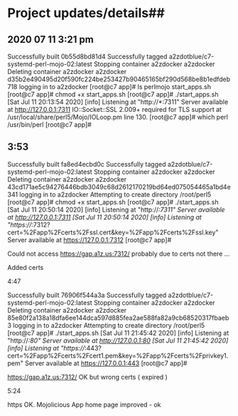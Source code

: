 # Project updates/details##

## 2020 07 11 3:21 pm 

Successfully built 0b55d8bd81d4
Successfully tagged a2zdotblue/c7-systemd-perl-mojo-02:latest
Stopping container a2zdocker
a2zdocker
Deleting container a2zdocker
a2zdocker
d35b2e490495d20f590fc224be253427b90465165bf290d568be8b1edfdeb718
logging in to a2zdocker
[root@c7 app]# ls
perlmojo  start_apps.sh
[root@c7 app]# chmod +x start_apps.sh
[root@c7 app]# ./start_apps.sh
[Sat Jul 11 20:13:54 2020] [info] Listening at "http://*:7311"
Server available at http://127.0.0.1:7311
IO::Socket::SSL 2.009+ required for TLS support at /usr/local/share/perl5/Mojo/IOLoop.pm line 130.
[root@c7 app]# which perl
/usr/bin/perl
[root@c7 app]#

## 3:53 

Successfully built fa8ed4ecbd0c
Successfully tagged a2zdotblue/c7-systemd-perl-mojo-02:latest
Stopping container a2zdocker
a2zdocker
Deleting container a2zdocker
a2zdocker
43cd171ae5c94276446bdb3049c68d2612170219bd64ed075054465a1bd4e341
logging in to a2zdocker
Attempting to create directory /root/perl5
[root@c7 app]# chmod +x start_apps.sh
[root@c7 app]# ./start_apps.sh
[Sat Jul 11 20:50:14 2020] [info] Listening at "http://*:7311"
Server available at http://127.0.0.1:7311
[Sat Jul 11 20:50:14 2020] [info] Listening at "https://*:7312?cert=%2Fapp%2Fcerts%2Fssl.cert&key=%2Fapp%2Fcerts%2Fssl.key"
Server available at https://127.0.0.1:7312
[root@c7 app]#

Could not access https://gap.a1z.us:7312/ probably due to certs not there ... 

Added certs

4:47

Successfully built 76906f544a3a
Successfully tagged a2zdotblue/c7-systemd-perl-mojo-02:latest
Stopping container a2zdocker
a2zdocker
Deleting container a2zdocker
a2zdocker
85e80f2a138a18dfa6ee144dca597d885fea2ae588fa82a9cb68520317fbaeb3
logging in to a2zdocker
Attempting to create directory /root/perl5
[root@c7 app]# ./start_apps.sh
[Sat Jul 11 21:45:42 2020] [info] Listening at "http://*:80"
Server available at http://127.0.0.1:80
[Sat Jul 11 21:45:42 2020] [info] Listening at "https://*:443?cert=%2Fapp%2Fcerts%2Fcert1.pem&key=%2Fapp%2Fcerts%2Fprivkey1.pem"
Server available at https://127.0.0.1:443
[root@c7 app]#

https://gap.a1z.us:7312/ OK but wrong certs ( expired )

5:24

https OK.
Mojolicious App home page improved - ok


